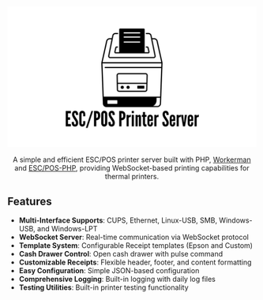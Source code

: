 <p align="center">
    <picture>
      <source media="(prefers-color-scheme: dark)" srcset="assets/eps-white.png">
      <source media="(prefers-color-scheme: light)" srcset="assets/eps-black.png">
      <img alt="Shows a black logo in light color mode and a white one in dark color mode." src="assets/eps-black.png">
    </picture>
</p>
<p align="center">A simple and efficient ESC/POS printer server built with PHP, <a href="https://github.com/walkor/workerman" target="_blank">Workerman</a> and <a href="https://github.com/mike42/escpos-php" target="_blank">ESC/POS-PHP</a>, providing WebSocket-based printing capabilities for thermal printers.</p>

## Features
- **Multi-Interface Supports**: CUPS, Ethernet, Linux-USB, SMB, Windows-USB, and Windows-LPT
- **WebSocket Server**: Real-time communication via WebSocket protocol
- **Template System**: Configurable Receipt templates (Epson and Custom)
- **Cash Drawer Control**: Open cash drawer with pulse command
- **Customizable Receipts**: Flexible header, footer, and content formatting
- **Easy Configuration**: Simple JSON-based configuration
- **Comprehensive Logging**: Built-in logging with daily log files
- **Testing Utilities**: Built-in printer testing functionality
